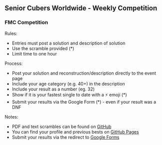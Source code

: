 ## Senior Cubers Worldwide - Weekly Competition

### FMC Competition

Rules:
- Entries must post a solution and description of solution
- Use the scramble provided (*)
- Limit time to one hour

Process:
- Post your solution and reconstruction/description directly to the event page
- Include your age category (e.g. 40+) in the description
- Include your result as a number (eg. 32)
- Show if it is your fastest single to date with a ⚡ emoji (*)
- Submit your results via the Google Form (*) - even if your result was a DNF

Notes:
* PDF and text scrambles can be found on [GitHub](https://github.com/Logiqx/scw-comp/tree/master/docs)
* You can find your profile and previous bests on [GitHub Pages](../results.md)
* Submit your results via the redirect to [Google Forms](../submit.html)



<!-- Global site tag (gtag.js) - Google Analytics -->

<script async src="https://www.googletagmanager.com/gtag/js?id=UA-86348435-3"></script>
<script>window.dataLayer = window.dataLayer || []; function gtag() {dataLayer.push(arguments);} gtag('js', new Date()); gtag('config', 'UA-86348435-3');</script>
